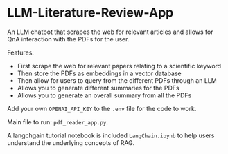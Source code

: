# LLM-Literature-Review-App
An LLM chatbot that scrapes the web for relevant articles and allows for QnA interaction with the PDFs for the user.

Features:

* First scrape the web for relevant papers relating to a scientific keyword
* Then store the PDFs as embeddings in a vector database
* Then allow for users to query from the different PDFs through an LLM
* Allows you to generate different summaries for the PDFs
* Allows you to generate an overall summary from all the PDFs 

Add your own `OPENAI_API_KEY` to the `.env` file for the code to work.

Main file to run: `pdf_reader_app.py`.

A langchgain tutorial notebook is included `LangChain.ipynb` to help users understand the underlying concepts of RAG. 
